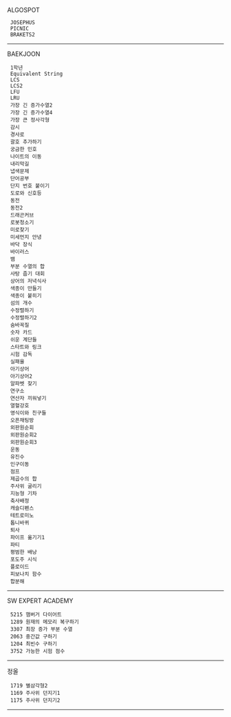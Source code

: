 ALGOSPOT

     JOSEPHUS
     PICNIC
     BRAKETS2

***

BAEKJOON
     
     1학년
     Equivalent String
     LCS
     LCS2
     LFU
     LRU
     가장 긴 증가수열2
     가장 긴 증가수열4
     가장 큰 정사각형
     감시
     경사로
     괄호 추가하기
     궁금한 민호
     나이트의 이동
     내리막길
     냅색문제
     단어공부
     단지 번호 붙이기
     도로와 신호등
     동전
     동전2
     드래곤커브
     로봇청소기
     미로찾기
     미세먼지 안녕
     바닥 장식
     바이러스
     뱀
     부분 수열의 합
     사탕 줍기 대회
     상어의 저녁식사
     색종이 만들기
     색종이 붙히기
     섬의 개수
     수정렬하기
     수정렬하기2
     숨바꼭질
     숫자 카드
     쉬운 계단들
     스타트와 링크
     시험 감독
     실패율
     아기상어
     아기상어2
     알파벳 찾기
     연구소
     연산자 끼워넣기
     열혈강호
     영식이와 친구들
     오픈채팅방
     외판원순회
     외판원순회2
     외판원순회3
     운동
     유진수
     인구이동
     점프
     제곱수의 합
     주사위 굴리기
     지능형 기차
     축사배정
     캐슬디펜스
     테트로미노
     톱니바퀴
     퇴사
     파이프 옮기기1
     파티
     평범한 배낭
     포도주 시식
     플로이드
     피보나치 함수
     합분해
     
***

SW EXPERT ACADEMY

     5215 햄버거 다이어트
     1289 원재의 메모리 복구하기
     3307 최장 증가 부분 수열
     2063 중간값 구하기
     1204 최빈수 구하기
     3752 가능한 시험 점수
     
***

정올

     1719 별삼각형2
     1169 주사위 던지기1
     1175 주사위 던지기2
     
***
